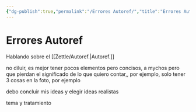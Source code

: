 ```yaml
---
{"dg-publish":true,"permalink":"/Errores Autoref/","title":"Errores Autoref","tags":["Idea",""],"created":"2023-05-25T08:34:25.150-05:00","updated":"2023-09-08T19:36:27.262-05:00"}
---
```



# Errores Autoref

Hablando sobre el [[Zettle/Autoref.\|Autoref.]]

no diluir, es mejor tener pocos elementos pero concisos, a mychos pero que pierdan el significado de lo que quiero contar,, por ejemplo, solo tener 3 cosas en la foto, por ejemplo

debo concluir mis ideas y elegir ideas realistas

tema y tratamiento

